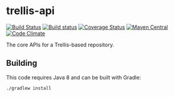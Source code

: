 # trellis-api

[![Build Status](https://travis-ci.org/trellis-ldp/trellis-api.png?branch=master)](https://travis-ci.org/trellis-ldp/trellis-api)
[![Build status](https://ci.appveyor.com/api/projects/status/uy67j48dh6vm18un/branch/master?svg=true)](https://ci.appveyor.com/project/acoburn/trellis-api/branch/master)
[![Coverage Status](https://coveralls.io/repos/github/trellis-ldp/trellis-api/badge.svg?branch=master)](https://coveralls.io/github/trellis-ldp/trellis-api?branch=master)
[![Maven Central](https://maven-badges.herokuapp.com/maven-central/org.trellisldp/trellis-api/badge.svg)](https://maven-badges.herokuapp.com/maven-central/org.trellisldp/trellis-api/)
[![Code Climate](https://codeclimate.com/github/trellis-ldp/trellis-api/badges/gpa.svg)](https://codeclimate.com/github/trellis-ldp/trellis-api)

The core APIs for a Trellis-based repository.

## Building

This code requires Java 8 and can be built with Gradle:

    ./gradlew install
